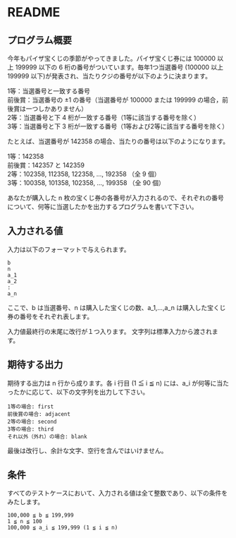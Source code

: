 # README

## プログラム概要
今年もパイザ宝くじの季節がやってきました。パイザ宝くじ券には 100000 以上 199999 以下の 6 桁の番号がついています。毎年1つ当選番号 (100000 以上 199999 以下)が発表され、当たりクジの番号が以下のように決まります。

1等：当選番号と一致する番号\
前後賞：当選番号の ±1 の番号（当選番号が 100000 または 199999 の場合，前後賞は一つしかありません）\
2等：当選番号と下 4 桁が一致する番号（1等に該当する番号を除く）\
3等：当選番号と下 3 桁が一致する番号（1等および2等に該当する番号を除く）

たとえば、当選番号が 142358 の場合、当たりの番号は以下のようになります。

1等：142358\
前後賞：142357 と 142359\
2等：102358, 112358, 122358, …, 192358 （全 9 個）\
3等：100358, 101358, 102358, …, 199358 （全 90 個）

あなたが購入した n 枚の宝くじ券の各番号が入力されるので、それぞれの番号について、何等に当選したかを出力するプログラムを書いて下さい。

## 入力される値
入力は以下のフォーマットで与えられます。
```
b
n
a_1
a_2
:
a_n
```
ここで、b は当選番号、n は購入した宝くじの数、a_1,…,a_n は購入した宝くじ券の番号をそれぞれ表します。

入力値最終行の末尾に改行が１つ入ります。
文字列は標準入力から渡されます。

## 期待する出力
期待する出力は n 行から成ります。各 i 行目 (1 ≦ i ≦ n) には、a_i が何等に当たったかに応じて、以下の文字列を出力して下さい。
```
1等の場合: first
前後賞の場合: adjacent
2等の場合: second
3等の場合: third
それ以外（外れ）の場合: blank
```
最後は改行し、余計な文字、空行を含んではいけません。

## 条件
すべてのテストケースにおいて、入力される値は全て整数であり、以下の条件をみたします。
```
100,000 ≦ b ≦ 199,999
1 ≦ n ≦ 100
100,000 ≦ a_i ≦ 199,999 (1 ≦ i ≦ n)
```